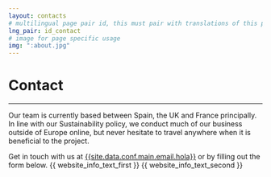```yaml
---
layout: contacts
# multilingual page pair id, this must pair with translations of this page. (This name must be unique)
lng_pair: id_contact
# image for page specific usage
img: ":about.jpg"
---
```

<h1 id="titleAux">Contact</h1>
<hr>
Our team is currently based between Spain, the UK and France principally.  In line with our Sustainability policy, we conduct much of our business outside of Europe online, but never hesitate to travel anywhere when it is beneficial to the project.

Get in touch with us at <a class="link" href="mailto:{{site.data.conf.main.email.hola}}">{{site.data.conf.main.email.hola}}</a> or by filling out the form below.
{{ website_info_text_first }}
{{ website_info_text_second }}